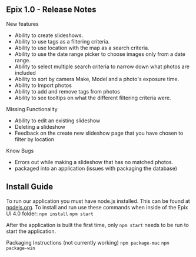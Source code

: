 ## Epix 1.0 - Release Notes

New features
* Ability to create slideshows.
* Ability to use tags as a filtering criteria.
* Ability to use location with the map as a search criteria.
* Ability to use the date range picker to choose images only from a date range.
* Ability to select multiple search criteria to narrow down what photos are included
* Ability to sort by camera Make, Model and a photo's exposure time.
* Ability to Import photos
* Ability to add and remove tags from photos
* Ability to see tooltips on what the different filtering criteria were.

Missing Functionality
* Ability to edit an existing slideshow
* Deleting a slideshow
* Feedback on the create new slideshow page that you have chosen to filter by location


Know Bugs
* Errors out while making a slideshow that has no matched photos.
* packaged into an application (issues with packaging the database)


## Install Guide

To run our application you must have node.js installed. This can be found at [nodejs.org](nodejs.org).
To install and run use these commands when inside of the Epix UI 4.0 folder:
`npm install`
`npm start`

After the application is built the first time, only `npm start` needs to be run to start the application.

Packaging Instructions (not currently working)
`npm package-mac`
`npm package-win`
